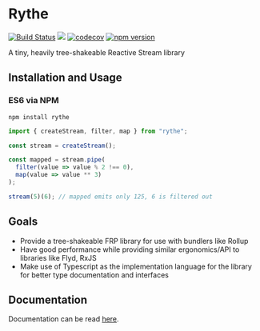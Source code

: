 # Rythe

[![Build Status](https://travis-ci.com/Bluefinger/rythe.svg?branch=master)](https://travis-ci.com/Bluefinger/rythe) ![](https://github.com/Bluefinger/rythe/workflows/Node%20CI/badge.svg) [![codecov](https://codecov.io/gh/Bluefinger/rythe/branch/master/graph/badge.svg)](https://codecov.io/gh/Bluefinger/rythe) [![npm version](https://badge.fury.io/js/rythe.svg)](https://badge.fury.io/js/rythe)

A tiny, heavily tree-shakeable Reactive Stream library

## Installation and Usage

### ES6 via NPM

```
npm install rythe
```

```js
import { createStream, filter, map } from "rythe";

const stream = createStream();

const mapped = stream.pipe(
  filter(value => value % 2 !== 0),
  map(value => value ** 3)
);

stream(5)(6); // mapped emits only 125, 6 is filtered out
```

## Goals

- Provide a tree-shakeable FRP library for use with bundlers like Rollup
- Have good performance while providing similar ergonomics/API to libraries like Flyd, RxJS
- Make use of Typescript as the implementation language for the library for better type documentation and interfaces

## Documentation

Documentation can be read [here](documentation/index.md).
